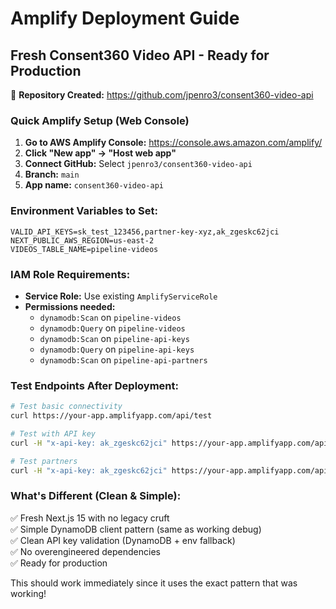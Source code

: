 # Amplify Deployment Guide

## Fresh Consent360 Video API - Ready for Production

🎉 **Repository Created:** https://github.com/jpenro3/consent360-video-api

### Quick Amplify Setup (Web Console)

1. **Go to AWS Amplify Console:** https://console.aws.amazon.com/amplify/
2. **Click "New app" → "Host web app"**
3. **Connect GitHub:** Select `jpenro3/consent360-video-api`
4. **Branch:** `main`
5. **App name:** `consent360-video-api`

### Environment Variables to Set:
```
VALID_API_KEYS=sk_test_123456,partner-key-xyz,ak_zgeskc62jci
NEXT_PUBLIC_AWS_REGION=us-east-2
VIDEOS_TABLE_NAME=pipeline-videos
```

### IAM Role Requirements:
- **Service Role:** Use existing `AmplifyServiceRole` 
- **Permissions needed:**
  - `dynamodb:Scan` on `pipeline-videos`
  - `dynamodb:Query` on `pipeline-videos` 
  - `dynamodb:Scan` on `pipeline-api-keys`
  - `dynamodb:Query` on `pipeline-api-keys`
  - `dynamodb:Scan` on `pipeline-api-partners`

### Test Endpoints After Deployment:
```bash
# Test basic connectivity
curl https://your-app.amplifyapp.com/api/test

# Test with API key
curl -H "x-api-key: ak_zgeskc62jci" https://your-app.amplifyapp.com/api/videos/published

# Test partners
curl -H "x-api-key: ak_zgeskc62jci" https://your-app.amplifyapp.com/api/partners
```

### What's Different (Clean & Simple):
✅ Fresh Next.js 15 with no legacy cruft  
✅ Simple DynamoDB client pattern (same as working debug)  
✅ Clean API key validation (DynamoDB + env fallback)  
✅ No overengineered dependencies  
✅ Ready for production  

This should work immediately since it uses the exact pattern that was working!
